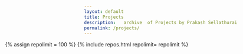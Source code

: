 ```yaml
---
layout: default
title: Projects
description:   archive  of Projects by Prakash Sellathurai
permalink: /projects/
---
```

<div style="   width: 99.5vw;
    position: relative;
    left: calc(-50vw + 50%);
    padding-left: 1em;
    border-right-width: 1em;
    padding-right: 1em;">

{% assign repolimit = 100 %}
{% include repos.html  repolimit= repolimit %}

</div>